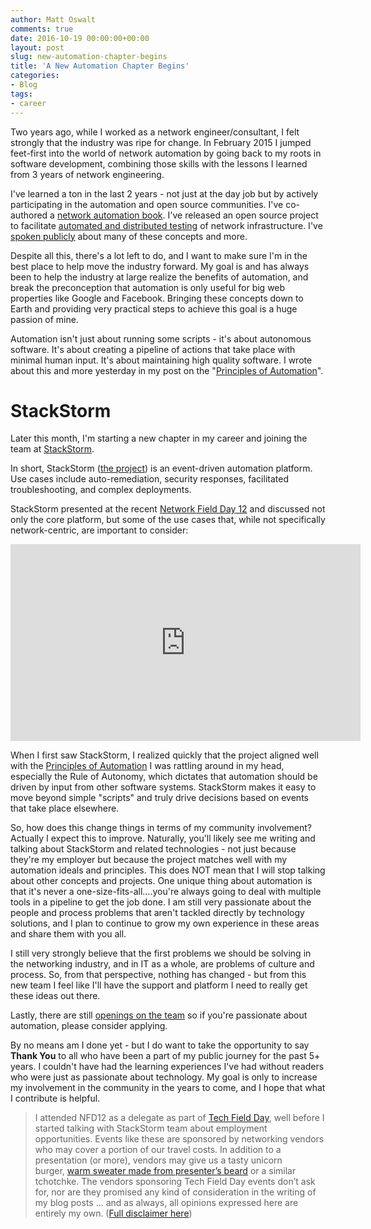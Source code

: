 ```yaml
---
author: Matt Oswalt
comments: true
date: 2016-10-19 00:00:00+00:00
layout: post
slug: new-automation-chapter-begins
title: 'A New Automation Chapter Begins'
categories:
- Blog
tags:
- career
---
```


Two years ago, while I worked as a network engineer/consultant, I felt strongly that the industry was ripe for change. In February 2015 I jumped feet-first into the world of network automation by going back to my roots in software development, combining those skills with the lessons I learned from 3 years of network engineering.

I've learned a ton in the last 2 years - not just at the day job but by actively participating in the automation and open source communities. I've co-authored a [network automation book](https://keepingitclassless.net/2015/12/training-next-generation-network-engineer/). I've released an open source project to facilitate [automated and distributed testing](https://keepingitclassless.net/2016/03/test-driven-network-automation/) of network infrastructure. I've [spoken publicly](https://keepingitclassless.net/2016/04/interop-vegas-2016/) about many of these concepts and more.

Despite all this, there's a lot left to do, and I want to make sure I'm in the best place to help move the industry forward. My goal is and has always been to help the industry at large realize the benefits of automation, and break the preconception that automation is only useful for big web properties like Google and Facebook. Bringing these concepts down to Earth and providing very practical steps to achieve this goal is a huge passion of mine.

Automation isn't just about running some scripts - it's about autonomous software. It's about creating a pipeline of actions that take place with minimal human input. It's about maintaining high quality software. I wrote about this and more yesterday in my post on the "[Principles of Automation](https://keepingitclassless.net/2016/10/principles-of-automation/)". 

# StackStorm

Later this month, I'm starting a new chapter in my career and joining the team at [StackStorm](https://stackstorm.com/).

In short, StackStorm ([the project](https://github.com/StackStorm/st2)) is an event-driven automation platform. Use cases include auto-remediation, security responses, facilitated troubleshooting, and complex deployments.

StackStorm presented at the recent [Network Field Day 12](http://techfieldday.com/event/nfd12/) and discussed not only the core platform, but some of the use cases that, while not specifically network-centric, are important to consider:

<div style="text-align:center;"><iframe width="560" height="315" src="https://www.youtube.com/embed/M_hacp2qd70" frameborder="0" allowfullscreen></iframe></div>

When I first saw StackStorm, I realized quickly that the project aligned well with the [Principles of Automation](https://keepingitclassless.net/2016/10/principles-of-automation/) I was rattling around in my head, especially the Rule of Autonomy, which dictates that automation should be driven by input from other software systems. StackStorm makes it easy to move beyond simple "scripts" and truly drive decisions based on events that take place elsewhere.

So, how does this change things in terms of my community involvement? Actually I expect this to improve. Naturally, you'll likely see me writing and talking about StackStorm and related technologies - not just because they're my employer but because the project matches well with my automation ideals and principles. This does NOT mean that I will stop talking about other concepts and projects. One unique thing about automation is that it's never a one-size-fits-all....you're always going to deal with multiple tools in a pipeline to get the job done. I am still very passionate about the people and process problems that aren't tackled directly by technology solutions, and I plan to continue to grow my own experience in these areas and share them with you all.

I still very strongly believe that the first problems we should be solving in the networking industry, and in IT as a whole, are problems of culture and process. So, from that perspective, nothing has changed - but from this new team I feel like I'll have the support and platform I need to really get these ideas out there.

Lastly, there are still [openings on the team](https://stackstorm.com/careers/) so if you're passionate about automation, please consider applying.

By no means am I done yet - but I do want to take the opportunity to say **Thank You** to all who have been a part of my public journey for the past 5+ years. I couldn't have had the learning experiences I've had without readers who were just as passionate about technology. My goal is only to increase my involvement in the community in the years to come, and I hope that what I contribute is helpful.

> I attended NFD12 as a delegate as part of [Tech Field Day](http://techfieldday.com/about/), well before I started talking with StackStorm team about employment opportunities. Events like these are sponsored by networking vendors who may cover a portion of our travel costs. In addition to a presentation (or more), vendors may give us a tasty unicorn burger, [warm sweater made from presenter’s beard](http://www.youtube.com/watch?v=oQrJk9JzW8o) or a similar tchotchke. The vendors sponsoring Tech Field Day events don’t ask for, nor are they promised any kind of consideration in the writing of my blog posts … and as always, all opinions expressed here are entirely my own. ([Full disclaimer here](https://keepingitclassless.net/disclaimers/))